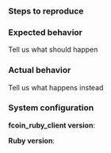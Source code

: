 ### Steps to reproduce

### Expected behavior
Tell us what should happen

### Actual behavior
Tell us what happens instead

### System configuration
**fcoin_ruby_client version**:

**Ruby version**: